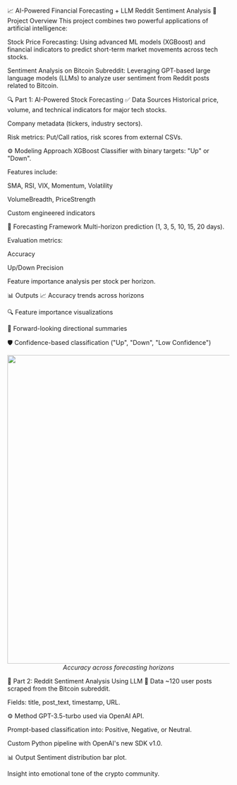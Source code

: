 📈 AI-Powered Financial Forecasting + LLM Reddit Sentiment Analysis
🧠 Project Overview
This project combines two powerful applications of artificial intelligence:

Stock Price Forecasting: Using advanced ML models (XGBoost) and financial indicators to predict short-term market movements across tech stocks.

Sentiment Analysis on Bitcoin Subreddit: Leveraging GPT-based large language models (LLMs) to analyze user sentiment from Reddit posts related to Bitcoin.

🔍 Part 1: AI-Powered Stock Forecasting
✅ Data Sources
Historical price, volume, and technical indicators for major tech stocks.

Company metadata (tickers, industry sectors).

Risk metrics: Put/Call ratios, risk scores from external CSVs.

⚙️ Modeling Approach
XGBoost Classifier with binary targets: "Up" or "Down".

Features include:

SMA, RSI, VIX, Momentum, Volatility

VolumeBreadth, PriceStrength

Custom engineered indicators

🔄 Forecasting Framework
Multi-horizon prediction (1, 3, 5, 10, 15, 20 days).

Evaluation metrics:

Accuracy

Up/Down Precision

Feature importance analysis per stock per horizon.

📊 Outputs
📈 Accuracy trends across horizons

🔍 Feature importance visualizations

🧭 Forward-looking directional summaries

🛡️ Confidence-based classification ("Up", "Down", "Low Confidence")

<p align="center"> <img src="img/accuracy_horizon.png" width="700"><br> <em>Accuracy across forecasting horizons</em> </p>
💬 Part 2: Reddit Sentiment Analysis Using LLM
🧾 Data
~120 user posts scraped from the Bitcoin subreddit.

Fields: title, post_text, timestamp, URL.

⚙️ Method
GPT-3.5-turbo used via OpenAI API.

Prompt-based classification into: Positive, Negative, or Neutral.

Custom Python pipeline with OpenAI's new SDK v1.0.

📊 Output
Sentiment distribution bar plot.

Insight into emotional tone of the crypto community.


